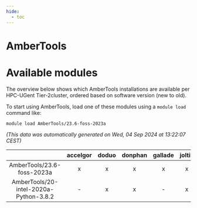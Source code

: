 ```yaml
---
hide:
  - toc
---
```


AmberTools
==========

# Available modules


The overview below shows which AmberTools installations are available per HPC-UGent Tier-2cluster, ordered based on software version (new to old).

To start using AmberTools, load one of these modules using a `module load` command like:

```shell
module load AmberTools/23.6-foss-2023a
```

*(This data was automatically generated on Wed, 04 Sep 2024 at 13:22:07 CEST)*  

| |accelgor|doduo|donphan|gallade|joltik|shinx|skitty|
| :---: | :---: | :---: | :---: | :---: | :---: | :---: | :---: |
|AmberTools/23.6-foss-2023a|x|x|x|x|x|x|x|
|AmberTools/20-intel-2020a-Python-3.8.2|-|x|x|-|x|-|x|
